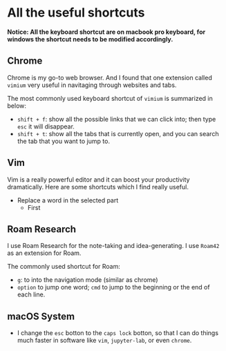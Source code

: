 All the useful shortcuts
=========================

**Notice: All the keyboard shortcut are on macbook pro keyboard, for windows the shortcut needs to be modified accordingly.**

Chrome
--------

Chrome is my go-to web browser. And I found that one extension called `vimium` very useful in navitaging through websites and tabs.

The most commonly used keyboard shortcut of `vimium` is summarized in below:

* `shift + f`: show all the possible links that we can click into; then type `esc` it will disappear.
* `shift + t`: show all the tabs that is currently open, and you can search the tab that you want to jump to.

Vim
-----

Vim is a really powerful editor and it can boost your productivity dramatically. Here are some shortcuts which I find really useful.

* Replace a word in the selected part
  * First 

Roam Research
---------------

I use Roam Research for the note-taking and idea-generating. I use `Roam42` as an extension for Roam.

The commonly used shortcut for Roam:
* `g`: to into the navigation mode (similar as chrome)
* `option` to jump one word; `cmd` to jump to the beginning or the end of each line.

macOS System
--------------

* I change the `esc` botton to the `caps lock` botton, so that I can do things much faster in software like `vim`, `jupyter-lab`, or even `chrome`.


